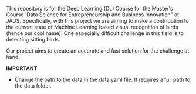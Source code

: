 This repository is for the Deep Learning (DL) Course for the Master's Course 'Data Science for Entrepreneurship and Business Innovation" at JADS. 
Specifically, with this project we are aiming to make a contribution to the current state of Machine Learning based visual recognition of birds (hence our cool name).
One especially difficult challenge in this field is to detecting sitting birds.

Our project aims to create an accurate and fast solution for the challenge at hand. 

**IMPORTANT**
- Change the path to the data in the data.yaml file. It requires a full path to the data folder.